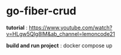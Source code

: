 # go-fiber-crud

**tutorial** : https://www.youtube.com/watch?v=HLgw5Qlg8lM&ab_channel=lemoncode21

**build and run project** : docker compose up
